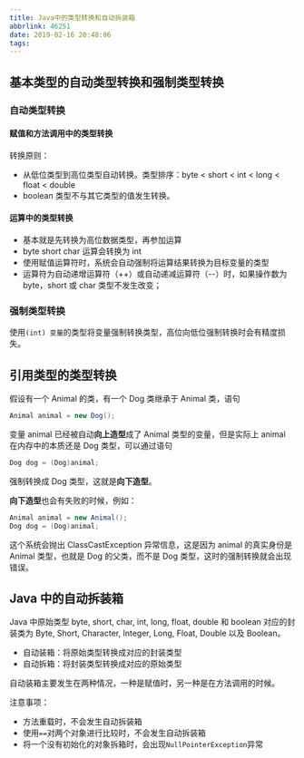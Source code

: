 ```yaml
---
title: Java中的类型转换和自动拆装箱
abbrlink: 46251
date: 2019-02-16 20:48:06
tags:
---
```


## 基本类型的自动类型转换和强制类型转换

### 自动类型转换

#### 赋值和方法调用中的类型转换

转换原则：

- 从低位类型到高位类型自动转换。类型排序：byte < short < int < long < float < double
- boolean 类型不与其它类型的值发生转换。

#### 运算中的类型转换

- 基本就是先转换为高位数据类型，再参加运算
- byte short char 运算会转换为 int
- 使用赋值运算符时，系统会自动强制将运算结果转换为目标变量的类型
- 运算符为自动递增运算符（++）或自动递减运算符（--）时，如果操作数为 byte，short 或 char 类型不发生改变；

### 强制类型转换

使用`(int) 变量`的类型将变量强制转换类型，高位向低位强制转换时会有精度损失。

## 引用类型的类型转换

假设有一个 Animal 的类，有一个 Dog 类继承于 Animal 类，语句

```java
Animal animal = new Dog();
```

变量 animal 已经被自动**向上造型**成了 Animal 类型的变量，但是实际上 animal 在内存中的本质还是 Dog 类型，可以通过语句

```java
Dog dog = (Dog)animal;
```

强制转换成 Dog 类型，这就是**向下造型**。

**向下造型**也会有失败的时候，例如：

```java
Animal animal = new Animal();
Dog dog = (Dog)animal;
```

这个系统会抛出 ClassCastException 异常信息，这是因为 animal 的真实身份是 Animal 类型，也就是 Dog 的父类，而不是 Dog 类型，这时的强制转换就会出现错误。

## Java 中的自动拆装箱

Java 中原始类型 byte, short, char, int, long, float, double 和 boolean 对应的封装类为 Byte, Short, Character, Integer, Long, Float, Double 以及 Boolean。

- 自动装箱：将原始类型转换成对应的封装类型
- 自动拆箱：将封装类型转换成对应的原始类型

自动装箱主要发生在两种情况，一种是赋值时，另一种是在方法调用的时候。

注意事项：

- 方法重载时，不会发生自动拆装箱
- 使用`==`对两个对象进行比较时，不会发生自动拆装箱
- 将一个没有初始化的对象拆箱时，会出现`NullPointerException`异常
